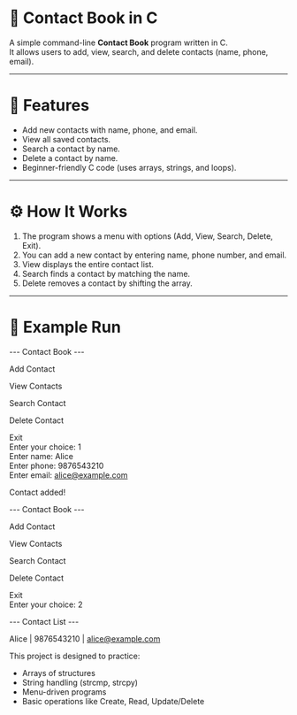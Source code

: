 # 📒 Contact Book in C

A simple command-line **Contact Book** program written in C.  
It allows users to add, view, search, and delete contacts (name, phone, email).  

---

# 📌 Features

- Add new contacts with name, phone, and email.  
- View all saved contacts.  
- Search a contact by name.  
- Delete a contact by name.  
- Beginner-friendly C code (uses arrays, strings, and loops).  

---

# ⚙️ How It Works

1. The program shows a menu with options (Add, View, Search, Delete, Exit).  
2. You can add a new contact by entering name, phone number, and email.  
3. View displays the entire contact list.  
4. Search finds a contact by matching the name.  
5. Delete removes a contact by shifting the array.  

---

# 🚀 Example Run

--- Contact Book ---  

Add Contact  

View Contacts  

Search Contact  

Delete Contact  

Exit  
Enter your choice: 1  
Enter name: Alice  
Enter phone: 9876543210  
Enter email: alice@example.com  
  
Contact added!  
  
--- Contact Book ---  

Add Contact  

View Contacts  

Search Contact  

Delete Contact  
  
Exit  
Enter your choice: 2  
  
--- Contact List ---  

Alice | 9876543210 | alice@example.com  

This project is designed to practice:  

- Arrays of structures  
- String handling (strcmp, strcpy)  
- Menu-driven programs  
- Basic operations like Create, Read, Update/Delete 
